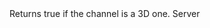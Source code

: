 <function name="Is3D" parent="IGModAudioChannel" type="classfunc">
	<description>
		Returns true if the channel is a 3D one.
	</description>
	<realm>Server</realm>
	<rets>
		<ret name="" type="bool"></ret>
	</rets>
</function>